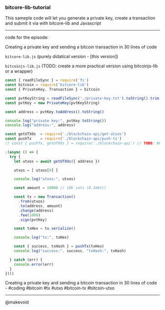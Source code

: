 ### bitcore-lib-tutorial

This sameple code will let you generate a private key, create a transaction and submit it via with bitcore-lib and Javascript

---

code for the episode:

Creating a private key and sending a bitcoin transaction in 30 lines of code

`bitcore-lib.js` (purely didatical version - [this version])

`bitcoinjs-lib.js` (TODO: create a more practical version using bitcoinjs-lib or a wrapper)

```js
const { readFileSync } = require('fs')
const bitcoin = require('bitcore-lib')
const { PrivateKey, Transaction } = bitcoin

const pvtKeyString = readFileSync('./private-key.txt').toString().trim()
const pvtKey = new PrivateKey(pvtKeyString)

const address = pvtKey.toAddress().toString()

console.log("private key:", pvtKey.toString())
console.log("address:", address)

const getUTXOs  = require('./blockchain-api/get-utxos')
const pushTx    = require('./blockchain-api/push-tx')
// const { pushTx, getUTXOs } = require('./blockchain-api') // TODO: NPM MODULE

;(async () => {
  try {
    let utxos = await getUTXOs({ address })

    utxos = [ utxos[0] ]

    console.log("utxos:", utxos)

    const amount = 10000 // 10k sats (0.1mbtc)

    const tx = new Transaction()
      .from(utxos)
      .to(address, amount)
      .change(address)
      .fee(1000)
      .sign(pvtKey)

    const txHex = tx.serialize()

    console.log("tx:", txHex)

    const { success, txHash } = pushTx(txHex)
    console.log("success:", success, "txHash:", txHash)

  } catch (err) {
    console.error(err)
  }
})()

```

Creating a private key and sending a bitcoin transaction in 30 lines of code -  #coding #bitcoin #tx #utxo #bitcoin-tx #bitcoin-utxo


---

@makevoid
